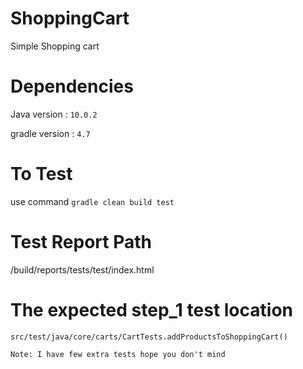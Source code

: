 # ShoppingCart

Simple Shopping cart

# Dependencies

Java version : `10.0.2`

gradle version : `4.7`


# To Test

use command `gradle clean build test`


# Test Report Path

/build/reports/tests/test/index.html


# The expected step_1  test location

`src/test/java/core/carts/CartTests.addProductsToShoppingCart()`

`Note: I have few extra tests hope you don't mind`